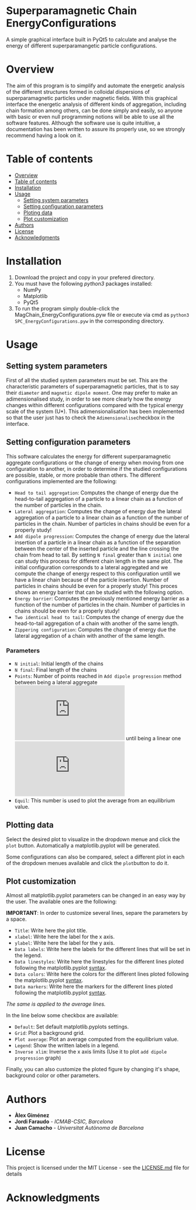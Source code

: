 # Superparamagnetic Chain EnergyConfigurations
A simple graphical interface built in PyQt5 to calculate and analyse the energy of different superparamangetic particle configurations.

# Overview
The aim of this program is to simplify and automate the energetic analysis of the different structures formed in colloidal dispersions of superparamagnetic particles under magnetic fields. With this graphical interface the energetic analysis of different kinds of aggregation, including chain formation among others, can be done simply and easily, so anyone with basic or even null programming notions will be able to use all the software features. Although the software use is quite intuitive, a documentation has been written to assure its properly use, so we strongly recommend having a look on it.

Table of contents
=================

<!--ts-->
   * [Overview](#Overview)
   * [Table of contents](#table-of-contents)
   * [Installation](#installation)
   * [Usage](#usage)
      * [Setting system parameters](#Setting-system-parameters)
      * [Setting configuration parameters](#Setting-configurations-parameters)
      * [Ploting data](#Ploting-data)
      * [Plot customization](#Plot-customization)
   * [Authors](#Authors)
   * [License](#License)
   * [Acknowledgments](#Acknowledgements)
<!--te-->

# Installation
1. Download the project and copy in your prefered directory.
2. You must have the following *python3* packages installed:
   - NumPy
   - Matplotlib
   - PyQt5
3. To run the program simply double-click the MagChain_EnergyConfigurations.pyw file or execute via cmd as `python3 SPC_EnergyConfigurations.pyw` in the corresponding directory.

# Usage

## Setting system parameters 
First of all the studied system parameters must be set. This are the characteristic parameters of superparamagnetic particles, that is to say their `diameter` and `magnetic dipole moment`. One may prefer to make an adimensionalised study, in order to see more clearly how the energy changes within different configurations compared with the typical energy scale of the system (U*). This adimensionalisation has been implemented so that the user just has to check the `Adimensionalise`checkbox in the interface.

## Setting configuration parameters
This software calculates the energy for different superparamagnetic aggregate configurations or the change of energy when moving from one configuration to another, in order to determine if the studied configurations are possible, stable, or more probable than others. The different configurations implemented are the following:

- `Head to tail aggregation`: Computes the change of energy due the  head-to-tail aggregation of a particle to a linear chain as a function of the number of particles in the chain.
- `Lateral aggregation`: Computes the change of energy due the lateral aggregation of a particle to a linear chain as a function of the number of particles in the chain. Number of particles in chains should be even for a properly study!
- `Add dipole progression`: Computes the change of energy due the lateral insertion of a particle in a linear chain as a function of the separation between the center of the inserted particle and the line crossing the chain from head to tail. By setting `N final` greater than `N initial` one can study this process for different chain length in the same plot. The initial configuration corresponds to a lateral aggregated and we compute the change of energy respect to this configuration untill we have a linear chain because of the particle insertion. Number of particles in chains should be even for a properly study! This proces shows an energy barrier that can be studied with the following option.
- `Energy barrier`: Computes the previously mentioned energy barrier as a function of the number of particles in the chain. Number of particles in chains should be even for a properly study!
- `Two identical head to tail`: Computes the change of energy due the head-to-tail aggregation of a chain with another of the same length.
- `Zippering configuration`: Computes the change of energy due the lateral aggregation of a chain with another of the same length.

### Parameters
- `N initial`: Initial length of the chains
- `N final`: Final length of the chains
- `Points`: Number of points reached in `Add dipole progression` method between being a lateral aggregate ![equation](https://latex.codecogs.com/gif.latex?%5Cinline%20h%3Dd%5Cfrac%7B%5Csqrt%7B3%7D%7D%7B2%7D) until being a linear one ![equation](https://latex.codecogs.com/gif.latex?%5Cinline%20h%3D0)
- `Equil`: This number is used to plot the average from an equilibrium value.

## Plotting data
Select the desired plot to visualize in the dropdown menue and click the `plot` button. Automatically a matplotlib.pyplot will be generated.

Some configurations can also be compared, select a different plot in each of the dropdown menues available and click the `plot`button to do it.

## Plot customization
Almost all matplotlib.pyplot parameters can be changed in an easy way by the user. The available ones are the following:

**IMPORTANT**: In order to customize several lines, separe the parameters by a space.

- `Title`: Write here the plot title.
- `xlabel`: Write here the label for the x axis.
- `ylabel`: Write here the label for the y axis.
- `Data labels`: Write here the labels for the different lines that will be set in the legend.
- `Data linestyles`: Write here the linestyles for the different lines ploted following the matplotlib.pyplot [syntax](https://matplotlib.org/gallery/lines_bars_and_markers/line_styles_reference.html).
- `Data colors`: Write here the colors for the different lines ploted following the matplotlib.pyplot [syntax](https://matplotlib.org/2.0.2/examples/color/named_colors.html).
- `Data markers`: Write here the markers for the different lines ploted following the matplotlib.pyplot [syntax](https://matplotlib.org/api/markers_api.html).

*The same is applied to the average lines.*

In the line below some checkbox are available:

- `Default`: Set default matplotlib.pyplots settings.
- `Grid`: Plot a background grid.
- `Plot average`: Plot an average computed from the equilibrium value.
- `Legend`: Show the written labels in a legend.
- `Inverse xlim`: Inverse the x axis limits (Use it to plot `add dipole progression` graph)

Finally, you can also customize the ploted figure by changing it's shape, background color or other parameters.

# Authors
* **Àlex Giménez**
* **Jordi Faraudo** - *ICMAB-CSIC, Barcelona*
* **Juan Camacho** - *Universitat Autònoma de Barcelona*

# License

This project is licensed under the MIT License - see the [LICENSE.md](LICENSE.md) file for details

# Acknowledgments


